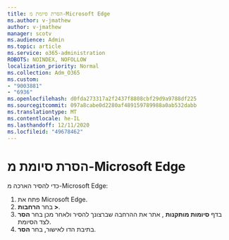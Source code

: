 ```yaml
---
title: הסרת סיומת מ-Microsoft Edge
ms.author: v-jmathew
author: v-jmathew
manager: scotv
ms.audience: Admin
ms.topic: article
ms.service: o365-administration
ROBOTS: NOINDEX, NOFOLLOW
localization_priority: Normal
ms.collection: Adm_O365
ms.custom:
- "9003881"
- "6936"
ms.openlocfilehash: d0fda273317a2f2437f8808cbf29d9a9788df225
ms.sourcegitcommit: 097a8cabe0d2280af489159789988a0ab532dabb
ms.translationtype: MT
ms.contentlocale: he-IL
ms.lasthandoff: 12/11/2020
ms.locfileid: "49678462"
---
```

# <a name="remove-an-extension-from-microsoft-edge"></a>הסרת סיומת מ-Microsoft Edge

כדי להסיר הארכה מ-Microsoft Edge:

1. פתח את Microsoft Edge.
2. בחר **הרחבות >**.
3. בדף **סיומות מותקנות** , אתר את ההרחבה שברצונך להסיר ולאחר מכן בחר **הסר** לצד הסיומת.
4. בתיבת הדו לאישור, בחר **הסר**.
